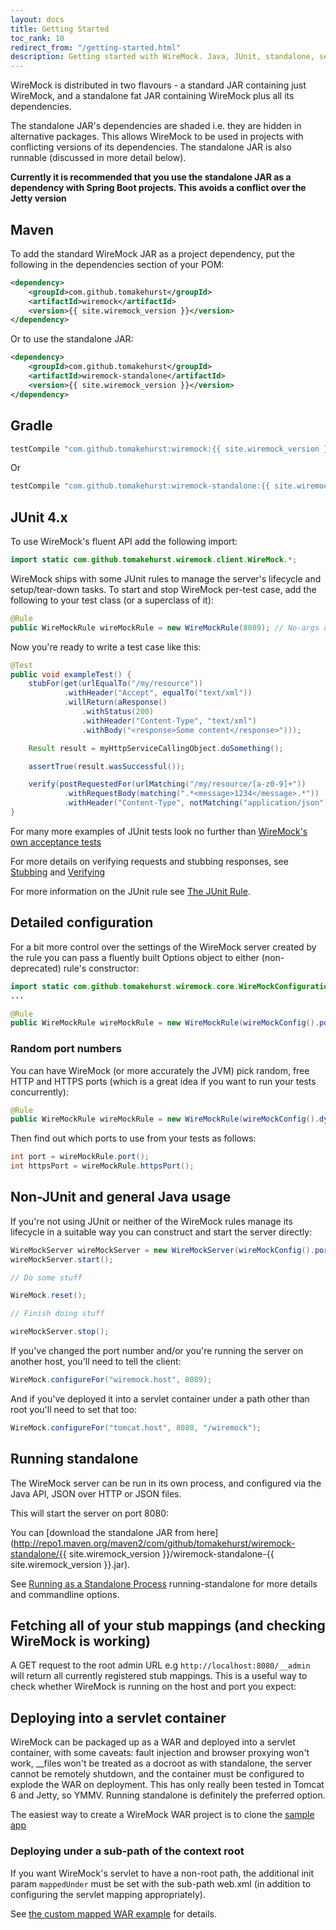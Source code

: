 ```yaml
---
layout: docs
title: Getting Started
toc_rank: 10
redirect_from: "/getting-started.html"
description: Getting started with WireMock. Java, JUnit, standalone, servlet container.
---
```


WireMock is distributed in two flavours - a standard JAR containing just
WireMock, and a standalone fat JAR containing WireMock plus all its
dependencies.

The standalone JAR's dependencies are shaded i.e. they are hidden in
alternative packages. This allows WireMock to be used in projects with
conflicting versions of its dependencies. The standalone JAR is also
runnable (discussed in more detail below).

**Currently it is recommended that you use the standalone JAR as a dependency with Spring Boot projects. This avoids a conflict over the Jetty version**

## Maven

To add the standard WireMock JAR as a project dependency, put the
following in the dependencies section of your POM:

```xml
<dependency>
    <groupId>com.github.tomakehurst</groupId>
    <artifactId>wiremock</artifactId>
    <version>{{ site.wiremock_version }}</version>
</dependency>
```

Or to use the standalone JAR:

```xml
<dependency>
    <groupId>com.github.tomakehurst</groupId>
    <artifactId>wiremock-standalone</artifactId>
    <version>{{ site.wiremock_version }}</version>
</dependency>
```

## Gradle

```groovy
testCompile "com.github.tomakehurst:wiremock:{{ site.wiremock_version }}"
```

Or

```groovy
testCompile "com.github.tomakehurst:wiremock-standalone:{{ site.wiremock_version }}"
```

## JUnit 4.x


To use WireMock's fluent API add the following import:

```java
import static com.github.tomakehurst.wiremock.client.WireMock.*;
```

WireMock ships with some JUnit rules to manage the server's lifecycle
and setup/tear-down tasks. To start and stop WireMock per-test case, add
the following to your test class (or a superclass of it):

```java
@Rule
public WireMockRule wireMockRule = new WireMockRule(8089); // No-args constructor defaults to port 8080
```

Now you're ready to write a test case like this:

```java
@Test
public void exampleTest() {
    stubFor(get(urlEqualTo("/my/resource"))
            .withHeader("Accept", equalTo("text/xml"))
            .willReturn(aResponse()
                .withStatus(200)
                .withHeader("Content-Type", "text/xml")
                .withBody("<response>Some content</response>")));

    Result result = myHttpServiceCallingObject.doSomething();

    assertTrue(result.wasSuccessful());

    verify(postRequestedFor(urlMatching("/my/resource/[a-z0-9]+"))
            .withRequestBody(matching(".*<message>1234</message>.*"))
            .withHeader("Content-Type", notMatching("application/json")));
}
```

For many more examples of JUnit tests look no further than [WireMock's
own acceptance
tests](https://github.com/tomakehurst/wiremock/tree/master/src/test/java/com/github/tomakehurst/wiremock)

For more details on verifying requests and stubbing responses, see [Stubbing](/docs/stubbing) and [Verifying](/docs/verifying/)

For more information on the JUnit rule see [The JUnit Rule](/docs/junit-rule/).

## Detailed configuration

For a bit more control over the settings of the WireMock server created
by the rule you can pass a fluently built Options object to either
(non-deprecated) rule's constructor:

```java
import static com.github.tomakehurst.wiremock.core.WireMockConfiguration.wireMockConfig;
...

@Rule
public WireMockRule wireMockRule = new WireMockRule(wireMockConfig().port(8089).httpsPort(8443));
```

### Random port numbers


You can have WireMock (or more accurately the JVM) pick random, free
HTTP and HTTPS ports (which is a great idea if you want to run your
tests concurrently):

```java
@Rule
public WireMockRule wireMockRule = new WireMockRule(wireMockConfig().dynamicPort().dynamicHttpsPort());
```

Then find out which ports to use from your tests as follows:

```java
int port = wireMockRule.port();
int httpsPort = wireMockRule.httpsPort();
```

## Non-JUnit and general Java usage

If you're not using JUnit or neither of the WireMock rules manage its
lifecycle in a suitable way you can construct and start the server
directly:

```java
WireMockServer wireMockServer = new WireMockServer(wireMockConfig().port(8089)); //No-args constructor will start on port 8080, no HTTPS
wireMockServer.start();

// Do some stuff

WireMock.reset();

// Finish doing stuff

wireMockServer.stop();
```

If you've changed the port number and/or you're running the server on
another host, you'll need to tell the client:

```java
WireMock.configureFor("wiremock.host", 8089);
```

And if you've deployed it into a servlet container under a path other
than root you'll need to set that too:

```java
WireMock.configureFor("tomcat.host", 8080, "/wiremock");
```

## Running standalone

The WireMock server can be run in its own process, and configured via
the Java API, JSON over HTTP or JSON files.

This will start the server on port 8080:

You can [download the standalone JAR from
here](http://repo1.maven.org/maven2/com/github/tomakehurst/wiremock-standalone/{{ site.wiremock_version }}/wiremock-standalone-{{ site.wiremock_version }}.jar).

See [Running as a Standalone Process](/docs/running-standalone/) running-standalone for more details and commandline options.

Fetching all of your stub mappings (and checking WireMock is working)
---------------------------------------------------------------------

A GET request to the root admin URL e.g `http://localhost:8080/__admin`
will return all currently registered stub mappings. This is a useful way
to check whether WireMock is running on the host and port you expect:

## Deploying into a servlet container

WireMock can be packaged up as a WAR and deployed into a servlet
container, with some caveats: fault injection and browser proxying won't
work, \_\_files won't be treated as a docroot as with standalone, the
server cannot be remotely shutdown, and the container must be configured
to explode the WAR on deployment. This has only really been tested in
Tomcat 6 and Jetty, so YMMV. Running standalone is definitely the
preferred option.

The easiest way to create a WireMock WAR project is to clone the [sample
app](https://github.com/tomakehurst/wiremock/tree/master/sample-war)

### Deploying under a sub-path of the context root

If you want WireMock's servlet to have a non-root path, the additional
init param `mappedUnder` must be set with the sub-path web.xml (in
addition to configuring the servlet mapping appropriately).

See [the custom mapped WAR
example](https://github.com/tomakehurst/wiremock/blob/master/sample-war/src/main/webappCustomMapping/WEB-INF/web.xml)
for details.
